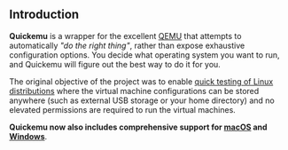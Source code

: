
## Introduction

**Quickemu** is a wrapper for the excellent [QEMU](https://www.qemu.org/) that attempts to
automatically *"do the right thing"*, rather than expose exhaustive configuration options.
You decide what operating system you want to run, and Quickemu will figure out the best
way to do it for you.

The original objective of the project was to enable [quick testing of
Linux distributions](#creating-linux-guests-) where the virtual machine configurations can be
stored anywhere (such as external USB storage or your home directory)
and no elevated permissions are required to run the virtual machines.

**Quickemu now also includes comprehensive support for [macOS](#creating-macos-guests-) and [Windows](#creating-windows-guests-)**.

